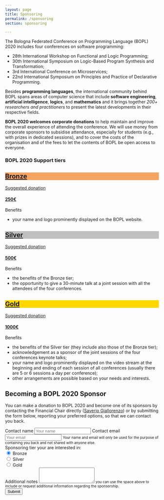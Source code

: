 ```yaml
---
layout: page
title: Sponsoring
permalink: /sponsoring
section: sponsoring

---
```


The Bologna Federated Conference on Programming Language (BOPL) 2020 includes four conferences on software programming:

- 28th International Workshop on Functional and Logic Programming;
- 30th International Symposium on Logic-Based Program Synthesis and Transformation;
- 3rd International Conference on Microservices;
- 22nd International Symposium on Principles and Practice of Declarative Programming.

Besides **programming languages**, the international community behind BOPL spans areas of computer science that include **software engineering**, **artificial intelligence**, **logics**, and **mathematics** and it brings together *200+ researchers and practitioners* to present the latest developments in their respective fields.

**BOPL 2020 welcomes corporate donations** to help maintain and improve the overall experience of attending the conference. We will use money from corporate sponsors to subsidise attendance, especially for students (e.g., with prizes in dedicated sessions), and to cover the costs of the organisation and of the fees to let the contents of BOPL be open access to everyone.

### BOPL 2020 Support tiers

<div class="border row">
<div style="background-color:#f4a460;" class="tierLink-bronze border col-6 align-middle"><a href="#become-sponsor"><h2 class="mt-2">Bronze</h2></a></div>
<div class="tierLink-bronze border col-6 text-right"><a href="#become-sponsor">Suggested donation <h4>250€</h4></a></div>
<div class="col-12 border small">Benefits</div>
<div class="col-12 py-3">
				<ul>
					<li>your name and logo prominently displayed on the BOPL website.</li>
				</ul>
</div>
</div>
<div class="mt-3 border row">
<div style="background-color:#c0c0c0;" class="tierLink-silver border col-6 align-middle"><a href="#become-sponsor"><h2 class="mt-2">Silver</h2></a></div>
<div class="tierLink-silver border col-6 text-right"><a href="#become-sponsor">Suggested donation <h4>500€</h4></a></div>
<div class="col-12 border small">Benefits</div>
<div class="col-12 py-3">
				<ul>
					<li>the benefits of the Bronze tier;</li>
					<li>the opportunity to give a 30-minute talk at a joint session with all the attendees of the four conferences.</li>
				</ul>
</div>
</div>
<div class="mt-3 border row">
<div style="background-color:#ffd700;" class="tierLink-gold border col-6 align-middle"><a href="#become-sponsor"><h2 class="mt-2">Gold</h2></a></div>
<div class="tierLink-gold border col-6 text-right"><a href="#become-sponsor">Suggested donation <h4>1000€</h4></a></div>
<div class="col-12 border small">Benefits</div>
<div class="col-12 py-3">
				<ul>
					<li>the benefits of the Silver tier (they include also those of the Bronze tier);</li>
					<li>acknowledgement as a sponsor of the joint sessions of the four conferences keynote talks;</li>
					<li>your name and logo prominently displayed on the video stream at the beginning and ending of each session of all conferences (usually there are 5 or 6 sessions a day per conference);</li>
					<li>other arrangements are possible based on your needs and interests.</li>
				</ul>
</div>
</div>

<h2 class="mt-5" id="become-sponsor" >Becoming a BOPL 2020 Sponsor</h2>

You can make a donation to BOPL 2020 and become one of its sponsors by contacting the Financial Chair directly (<a href="mailto:saverio.giallorenzo@gmail.com?subject=Sponsoring%20BOPL%202020" target="_blank" class="btn btn-info btn-sm">Saverio Giallorenzo</a>) or by submitting the form below, reporting your preferred options, so that we can contact you back.


<form id="fs-frm" name="sponsing-contact-form" accept-charset="utf-8" action="https://formspree.io/saverio.giallorenzo@gmail.com" method="post">
  <div class="form-group">
    <label for="name">Contact name</label>
    <input type="text" class="form-control" id="name" name="contact" placeholder="Your name">
    <label class="mt-2" for="email">Contact email</label>
    <input type="email" class="form-control" id="email" aria-describedby="emailHelp" name="email" placeholder="Your email">
    <small id="emailHelp" class="form-text text-muted">Your name and email will only be used for the purpose of containing you back and not shared with anyone else.</small>
				<div class="mt-2"></div>
    <label for="exampleInputEmail1">Sponsoring tier your are interested in:</label>
				<div></div>
    <div class="form-check form-check-inline">
					<input class="form-check-input" type="radio" name="tierOption" id="bronze" value="bronze" checked>
					<label class="form-check-label" for="bronze">Bronze</label>
			</div>
			<div class="form-check form-check-inline">
					<input class="form-check-input" type="radio" name="tierOption" id="silver" value="silver">
					<label class="form-check-label" for="silver">Silver</label>
			</div>
			<div class="form-check form-check-inline">
					<input class="form-check-input" type="radio" name="tierOption" id="gold" value="gold">
					<label class="form-check-label" for="gold">Gold</label>
			</div>
			</div>
			<div class="form-group">
    <label for="notes">Additional notes</label>
				<textarea class="form-control" id="notes" name="notes" rows="3"></textarea>
    <small id="emailHelp" class="form-text text-muted">you can use the space above to include or request additional information regarding the sponsorship.</small>
				</div>
				<button type="submit" class="btn btn-primary">Submit</button>
</form>



<script>
$( ".tierLink-bronze" ).click(function() {
  $( "#bronze" ).trigger( "click" );
});
$( ".tierLink-silver" ).click(function() {
  $( "#silver" ).trigger( "click" );
});
$( ".tierLink-gold" ).click(function() {
		$( "#gold" ).trigger( "click" );
});
</script>